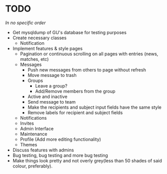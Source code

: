 TODO
====

<em>In no specific order</em>

- Get mysqldump of GU's database for testing purposes
- Create necessary classes
    - Notification
- Implement features & style pages
    - Pagination or continuous scrolling on all pages with entries (news, matches, etc)
    - Messages
        - Push new messages from others to page without refresh
        - Move message to trash
        - Groups
            - Leave a group?
            - Add/Remove members from the group
        - Active and inactive
        - Send message to team
        - Make the recipients and subject input fields have the same style
        - Remove labels for recipient and subject fields
    - Notifications
    - Invites
    - Admin Interface
    - Maintenance
    - Profile (Add more editing functionality)
    - Themes
- Discuss features with admins
- Bug testing, bug testing and more bug testing
- Make things look pretty and not overly grey(less than 50 shades of said colour, preferably).
